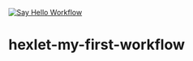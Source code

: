 [![Say Hello Workflow](https://github.com/therelyona/hexlet-my-first-workflow/actions/workflows/hello.yml/badge.svg)](https://github.com/therelyona/hexlet-my-first-workflow/actions/workflows/hello.yml)
# hexlet-my-first-workflow
